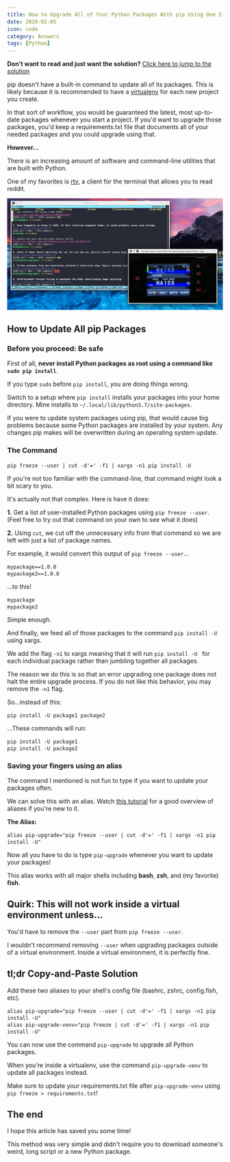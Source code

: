 ```yaml
---
title: How to Upgrade All of Your Python Packages With pip Using One Simple Command
date: 2020-02-05
icon: code
category: Answers
tags: [Python]
---
```


**Don't want to read and just want the solution?** [Click here to jump to the solution](#tldr-copy-and-paste-solution)

pip doesn't have a built-in command to update all of its packages. This is likely because it is recommended to have a [virtualenv](https://virtualenv.pypa.io/en/latest/) for each new project you create.

In that sort of workflow, you would be guaranteed the latest, most up-to-date packages whenever you start a project. If you'd want to upgrade those packages, you'd keep a requirements.txt file that documents all of your needed packages and you could upgrade using that.

**However...**

There is an increasing amount of software and command-line utilities that are built with Python.

One of my favorites is [rtv](https://github.com/michael-lazar/rtv), a client for the terminal that allows you to read reddit.

![rtv, a Python-based terminal app](/static/img/blog/pip-upgrade-all/rtv.png)

## How to Update All pip Packages

### Before you proceed: Be safe

First of all, **never install Python packages as root using a command like `sudo pip install`**.

If you type `sudo` before `pip install`, you are doing things wrong.

Switch to a setup where `pip install` installs your packages into your home directory. Mine installs to `~/.local/lib/python3.7/site-packages`.

If you were to update system packages using pip, that would cause big problems because some Python packages are installed by your system. Any changes pip makes will be overwritten during an operating system update.

### The Command

```
pip freeze --user | cut -d'=' -f1 | xargs -n1 pip install -U
```

If you're not too familiar with the command-line, that command might look a bit scary to you.

It's actually not that complex. Here is have it does:

**1.** Get a list of user-installed Python packages using `pip freeze --user`. (Feel free to try out that command on your own to see what it does)

**2.** Using `cut`, we cut off the unnecessary info from that command so we are left with just a list of package names.

For example, it would convert this output of `pip freeze --user`...

```
mypackage==1.0.0
mypackage2==1.0.0
```

...to this!

```
mypackage
mypackage2
```

Simple enough.

And finally, we feed all of those packages to the command `pip install -U` using xargs.

We add the flag `-n1` to xargs meaning that it will run `pip install -U ` for each individual package rather than jumbling together all packages.

The reason we do this is so that an error upgrading one package does not halt the entire upgrade process. If you do not like this behavior, you may remove the `-n1` flag.

So...instead of this:

```
pip install -U package1 package2
```

...These commands will run:

```
pip install -U package1
pip install -U package2
```

### Saving your fingers using an alias

The command I mentioned is not fun to type if you want to update your packages often.

We can solve this with an alias. Watch [this tutorial](https://www.youtube.com/watch?v=CUePYTZuJ1E) for a good overview of aliases if you're new to it.

**The Alias:**

```
alias pip-upgrade="pip freeze --user | cut -d'=' -f1 | xargs -n1 pip install -U"
```

Now all you have to do is type `pip-upgrade` whenever you want to update your packages!

This alias works with all major shells including **bash**, **zsh**, and (my favorite) **fish**.

## Quirk: This will not work inside a virtual environment unless...

You'd have to remove the `--user` part from `pip freeze --user`.

I wouldn't recommend removing `--user` when upgrading packages outside of a virtual environment. Inside a virtual environment, it is perfectly fine.

## tl;dr Copy-and-Paste Solution

Add these two aliases to your shell's config file (bashrc, zshrc, config.fish, etc).

```
alias pip-upgrade="pip freeze --user | cut -d'=' -f1 | xargs -n1 pip install -U"
alias pip-upgrade-venv="pip freeze | cut -d'=' -f1 | xargs -n1 pip install -U"
```

You can now use the command `pip-upgrade` to upgrade all Python packages.

When you're inside a virtualenv, use the command `pip-upgrade-venv` to update all packages instead.

Make sure to update your requirements.txt file after `pip-upgrade-venv` using `pip freeze > requirements.txt`!

## The end

I hope this article has saved you some time!

This method was very simple and didn't require you to download someone's weird, long script or a new Python package.
